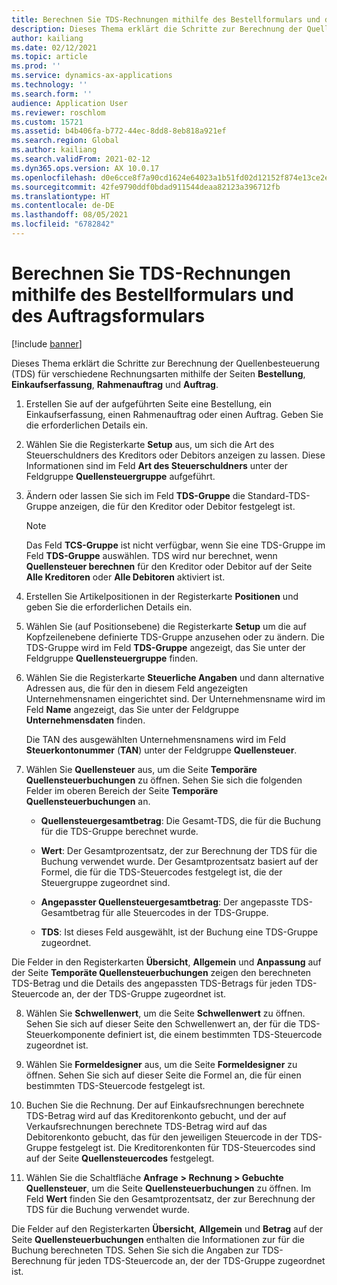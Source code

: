 ```yaml
---
title: Berechnen Sie TDS-Rechnungen mithilfe des Bestellformulars und des Auftragsformulars
description: Dieses Thema erklärt die Schritte zur Berechnung der Quellenbesteuerung (TDS) für verschiedene Rechnungsarten.
author: kailiang
ms.date: 02/12/2021
ms.topic: article
ms.prod: ''
ms.service: dynamics-ax-applications
ms.technology: ''
ms.search.form: ''
audience: Application User
ms.reviewer: roschlom
ms.custom: 15721
ms.assetid: b4b406fa-b772-44ec-8dd8-8eb818a921ef
ms.search.region: Global
ms.author: kailiang
ms.search.validFrom: 2021-02-12
ms.dyn365.ops.version: AX 10.0.17
ms.openlocfilehash: d0e6cce8f7a90cd1624e64023a1b51fd02d12152f874e13ce2e5d22af16fe173
ms.sourcegitcommit: 42fe9790ddf0bdad911544deaa82123a396712fb
ms.translationtype: HT
ms.contentlocale: de-DE
ms.lasthandoff: 08/05/2021
ms.locfileid: "6782842"
---
```

# <a name="calculate-tds-invoices-using-purchase-order-form-and-sales-order-form"></a>Berechnen Sie TDS-Rechnungen mithilfe des Bestellformulars und des Auftragsformulars

[!include [banner](../includes/banner.md)]

Dieses Thema erklärt die Schritte zur Berechnung der Quellenbesteuerung (TDS) für verschiedene Rechnungsarten mithilfe der Seiten **Bestellung**, **Einkaufserfassung**, **Rahmenauftrag** und **Auftrag**.

1. Erstellen Sie auf der aufgeführten Seite eine Bestellung, ein Einkaufserfassung, einen Rahmenauftrag oder einen Auftrag. Geben Sie die erforderlichen Details ein.

2. Wählen Sie die Registerkarte **Setup** aus, um sich die Art des Steuerschuldners des Kreditors oder Debitors anzeigen zu lassen. Diese Informationen sind im Feld **Art des Steuerschuldners** unter der Feldgruppe **Quellensteuergruppe** aufgeführt.

3. Ändern oder lassen Sie sich im Feld **TDS-Gruppe** die Standard-TDS-Gruppe anzeigen, die für den Kreditor oder Debitor festgelegt ist.

   > [!NOTE]
   > Das Feld **TCS-Gruppe** ist nicht verfügbar, wenn Sie eine TDS-Gruppe im Feld **TDS-Gruppe** auswählen. TDS wird nur berechnet, wenn **Quellensteuer berechnen** für den Kreditor oder Debitor auf der Seite **Alle Kreditoren** oder **Alle Debitoren** aktiviert ist.  

4. Erstellen Sie Artikelpositionen in der Registerkarte **Positionen** und geben Sie die erforderlichen Details ein.

5. Wählen Sie (auf Positionsebene) die Registerkarte **Setup** um die auf Kopfzeilenebene definierte TDS-Gruppe anzusehen oder zu ändern. Die TDS-Gruppe wird im Feld **TDS-Gruppe** angezeigt, das Sie unter der Feldgruppe **Quellensteuergruppe** finden.

6. Wählen Sie die Registerkarte **Steuerliche Angaben** und dann alternative Adressen aus, die für den in diesem Feld angezeigten Unternehmensnamen eingerichtet sind. Der Unternehmensname wird im Feld **Name** angezeigt, das Sie unter der Feldgruppe **Unternehmensdaten** finden. 

   Die TAN des ausgewählten Unternehmensnamens wird im Feld **Steuerkontonummer** (**TAN**) unter der Feldgruppe **Quellensteuer**. 

7. Wählen Sie **Quellensteuer** aus, um die Seite **Temporäre Quellensteuerbuchungen** zu öffnen. Sehen Sie sich die folgenden Felder im oberen Bereich der Seite **Temporäre Quellensteuerbuchungen** an.

   - **Quellensteuergesamtbetrag**: Die Gesamt-TDS, die für die Buchung für die TDS-Gruppe berechnet wurde.

   - **Wert**: Der Gesamtprozentsatz, der zur Berechnung der TDS für die Buchung verwendet wurde. Der Gesamtprozentsatz basiert auf der Formel, die für die TDS-Steuercodes festgelegt ist, die der Steuergruppe zugeordnet sind.

   - **Angepasster Quellensteuergesamtbetrag**: Der angepasste TDS-Gesamtbetrag für alle Steuercodes in der TDS-Gruppe.

   - **TDS**: Ist dieses Feld ausgewählt, ist der Buchung eine TDS-Gruppe zugeordnet.

Die Felder in den Registerkarten **Übersicht**, **Allgemein** und **Anpassung** auf der Seite **Temporäte Quellensteuerbuchungen** zeigen den berechneten TDS-Betrag und die Details des angepassten TDS-Betrags für jeden TDS-Steuercode an, der der TDS-Gruppe zugeordnet ist.

8. Wählen Sie **Schwellenwert**, um die Seite **Schwellenwert** zu öffnen. Sehen Sie sich auf dieser Seite den Schwellenwert an, der für die TDS-Steuerkomponente definiert ist, die einem bestimmten TDS-Steuercode zugeordnet ist.

9. Wählen Sie **Formeldesigner** aus, um die Seite **Formeldesigner** zu öffnen. Sehen Sie sich auf dieser Seite die Formel an, die für einen bestimmten TDS-Steuercode festgelegt ist. 

10. Buchen Sie die Rechnung. Der auf Einkaufsrechnungen berechnete TDS-Betrag wird auf das Kreditorenkonto gebucht, und der auf Verkaufsrechnungen berechnete TDS-Betrag wird auf das Debitorenkonto gebucht, das für den jeweiligen Steuercode in der TDS-Gruppe festgelegt ist. Die Kreditorenkonten für TDS-Steuercodes sind auf der Seite **Quellensteuercodes** festgelegt.

11. Wählen Sie die Schaltfläche **Anfrage** **> Rechnung > Gebuchte Quellensteuer**, um die Seite **Quellensteuerbuchungen** zu öffnen. Im Feld **Wert** finden Sie den Gesamtprozentsatz, der zur Berechnung der TDS für die Buchung verwendet wurde.

Die Felder auf den Registerkarten **Übersicht**, **Allgemein** und **Betrag** auf der Seite **Quellensteuerbuchungen** enthalten die Informationen zur für die Buchung berechneten TDS. Sehen Sie sich die Angaben zur TDS-Berechnung für jeden TDS-Steuercode an, der der TDS-Gruppe zugeordnet ist.
